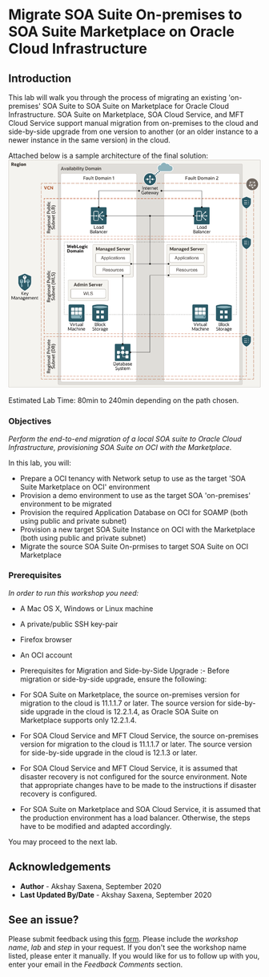 # Migrate SOA Suite On-premises to SOA Suite Marketplace on Oracle Cloud Infrastructure

## Introduction

This lab will walk you through the process of migrating an existing 'on-premises' SOA Suite to SOA Suite on Marketplace for Oracle Cloud Infrastructure. SOA Suite on Marketplace, SOA Cloud Service, and MFT Cloud Service support manual migration from on-premises to the cloud and side-by-side upgrade from one version to another (or an older instance to a newer instance in the same version) in the cloud. 

Attached below is a sample architecture of the final solution:
![](./images/Migration-Architecture.png)

Estimated Lab Time: 80min to 240min depending on the path chosen.

### Objectives

*Perform the end-to-end migration of a local SOA suite to Oracle Cloud Infrastructure, provisioning SOA Suite on OCI with the Marketplace.*

In this lab, you will:
- Prepare a OCI tenancy with Network setup to use as the target 'SOA Suite Marketplace on OCI' environment
- Provision a demo environment to use as the target SOA 'on-premises' environment to be migrated
- Provision the required Application Database on OCI for SOAMP (both using public and private subnet)
- Provision a new target SOA Suite Instance on OCI with the Marketplace (both using public and private subnet)
- Migrate the source SOA Suite On-prmises to target SOA Suite on OCI Marketplace


### Prerequisites

*In order to run this workshop you need:*

* A Mac OS X, Windows or Linux machine
* A private/public SSH key-pair
* Firefox browser
* An OCI account
* Prerequisites for Migration and Side-by-Side Upgrade :-
  Before migration or side-by-side upgrade, ensure the following:

* For SOA Suite on Marketplace, the source on-premises version for migration to the cloud is 11.1.1.7 or later. The source version for side-by-side upgrade in the cloud is 12.2.1.4, as Oracle SOA Suite on Marketplace supports only 12.2.1.4.

* For SOA Cloud Service and MFT Cloud Service, the source on-premises version for migration to the cloud is 11.1.1.7 or later. The source version for side-by-side upgrade in the cloud is 12.1.3 or later.

* For SOA Cloud Service and MFT Cloud Service, it is assumed that disaster recovery is not configured for the source environment. Note that appropriate changes have to be made to the instructions if disaster recovery is configured.

* For SOA Suite on Marketplace and SOA Cloud Service, it is assumed that the production environment has a load balancer. Otherwise, the steps have to be modified and adapted accordingly.

You may proceed to the next lab.

## Acknowledgements

 - **Author** - Akshay Saxena, September 2020
 - **Last Updated By/Date** - Akshay Saxena, September 2020

## See an issue?
Please submit feedback using this [form](https://apexapps.oracle.com/pls/apex/f?p=133:1:::::P1_FEEDBACK:1). Please include the *workshop name*, *lab* and *step* in your request.  If you don't see the workshop name listed, please enter it manually. If you would like for us to follow up with you, enter your email in the *Feedback Comments* section.
